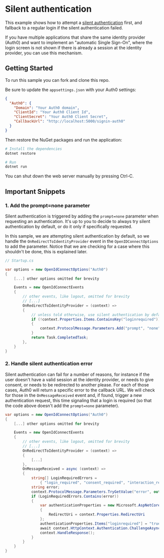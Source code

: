 # Silent authentication

This example shows how to attempt a [silent authentication](https://auth0.com/docs/api-auth/tutorials/silent-authentication) 
first, and fallback to a regular login if the silent authentication failed.

If you have multiple applications that share the same identity provider (Auth0) and
want to implement an "automatic Single Sign-On", where the login screen is not shown
if there is already a session at the identity provider, you can use this mechanism.

## Getting Started

To run this sample you can fork and clone this repo.

Be sure to update the `appsettings.json` with your Auth0 settings:

```json
{
  "Auth0": {
    "Domain": "Your Auth0 domain",
    "ClientId": "Your Auth0 Client Id",
    "ClientSecret": "Your Auth0 Client Secret",
    "CallbackUrl": "http://localhost:5000/signin-auth0"
  } 
}
```

Then restore the NuGet packages and run the application:

```bash
# Install the dependencies
dotnet restore

# Run
dotnet run
```

You can shut down the web server manually by pressing Ctrl-C.

## Important Snippets

### 1. Add the prompt=none parameter

Silent authentication is triggered by adding the `prompt=none` parameter when
requesting an authentication. It's up to you to decide to always try silent 
authentication by default, or do it only if specifically requested.

In this sample, we are attempting silent authentication by default, so we handle the
`OnRedirectToIdentityProvider` event in the `OpenIDConnectOptions` to add the parameter.
Notice that we are checking for a case where this shouldn't be done, this is explained later.

```csharp
// Startup.cs

var options = new OpenIdConnectOptions("Auth0")
{
    [...] other options omitted for brevity

    Events = new OpenIdConnectEvents
    {
        // other events, like logout, omitted for brevity
        // [...]
        OnRedirectToIdentityProvider = (context) =>
        {
            // unless told otherwise, use silent authentication by default
            if (!context.Properties.Items.ContainsKey("loginrequired"))
            {
                context.ProtocolMessage.Parameters.Add("prompt", "none");
            }
            return Task.CompletedTask;
        },
    }
}
```

### 2. Handle silent authentication error

Silent authentication can fail for a number of reasons, for instance if the user doesn't have a valid session at the identity provider, or needs to give consent, or needs to be redirected to another please. 
For each of those cases, Auth0 will return a specific error to the callback URL. We will
check for those in the `OnMessageReceived` event and, if found, trigger a new
authentication request, this time signaling that a login is required (so that the
code above doesn't add the `prompt=none` parameter).

```csharp
var options = new OpenIdConnectOptions("Auth0")
{
    [...] other options omitted for brevity

    Events = new OpenIdConnectEvents
    {
        // other events, like logout, omitted for brevity
        // [...]
        OnRedirectToIdentityProvider = (context) =>
        {
            [...]
        },
        OnMessageReceived = async (context) =>
        {
            string[] LoginRequiredErrors = 
                { "login_required", "consent_required", "interaction_required" };
            string error;
            context.ProtocolMessage.Parameters.TryGetValue("error", out error);
            if (LoginRequiredErrors.Contains(error))
            {
                var authenticationProperties = new Microsoft.AspNetCore.Http.Authentication.AuthenticationProperties()
                {
                    RedirectUri = context.Properties.RedirectUri
                };
                authenticationProperties.Items["loginrequired"] = "true";
                await context.HttpContext.Authentication.ChallengeAsync("Auth0", authenticationProperties);
                context.HandleResponse();
            }
        }
    }
}
```

